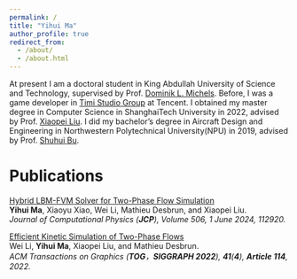 ```yaml
---
permalink: /
title: "Yihui Ma"
author_profile: true
redirect_from: 
  - /about/
  - /about.html
---
```


At present I am a doctoral student in King Abdullah University of Science and Technology, supervised by Prof. [Dominik L. Michels](https://dmichels.de/). Before, I was a game developer in [Timi Studio Group](https://www.timistudios.com/) at Tencent. I obtained my master degree in Computer Science
in ShanghaiTech University in 2022, advised by Prof. [Xiaopei Liu](https://faculty.sist.shanghaitech.edu.cn/faculty/liuxp/). I did my bachelor’s degree in Aircraft Design and
Engineering in Northwestern Polytechnical University(NPU) in 2019, advised by Prof. [Shuhui Bu](http://www.adv-ci.com/blog/).

Publications
======
[Hybrid LBM-FVM Solver for Two-Phase Flow Simulation](https://www.sciencedirect.com/science/article/abs/pii/S0021999124001694)  
**Yihui Ma**, Xiaoyu Xiao, Wei Li, Mathieu Desbrun, and Xiaopei Liu.  
*Journal of Computational Physics (**JCP**), Volume 506, 1 June 2024, 112920.*

[Efficient Kinetic Simulation of Two-Phase Flows](https://dl.acm.org/doi/abs/10.1145/3528223.3530132)  
Wei Li, **Yihui Ma**, Xiaopei Liu, and Mathieu Desbrun.  
*ACM Transactions on Graphics (**TOG**，**SIGGRAPH 2022**), **41**(**4**), **Article 114**, 2022.*